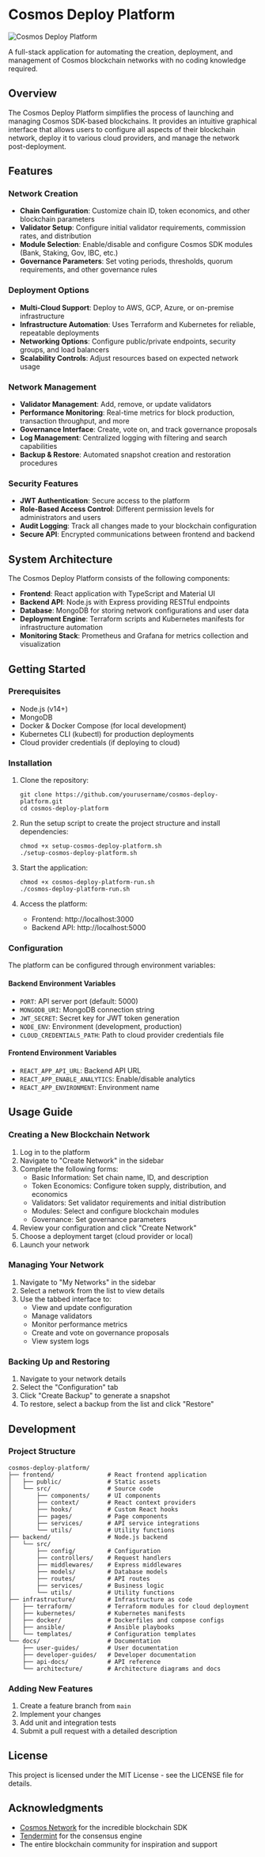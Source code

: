 # Cosmos Deploy Platform

![Cosmos Deploy Platform](https://cosmos.network/img/cosmos-logo-white.svg)

A full-stack application for automating the creation, deployment, and management of Cosmos blockchain networks with no coding knowledge required.

## Overview

The Cosmos Deploy Platform simplifies the process of launching and managing Cosmos SDK-based blockchains. It provides an intuitive graphical interface that allows users to configure all aspects of their blockchain network, deploy it to various cloud providers, and manage the network post-deployment.

## Features

### Network Creation
- **Chain Configuration**: Customize chain ID, token economics, and other blockchain parameters
- **Validator Setup**: Configure initial validator requirements, commission rates, and distribution
- **Module Selection**: Enable/disable and configure Cosmos SDK modules (Bank, Staking, Gov, IBC, etc.)
- **Governance Parameters**: Set voting periods, thresholds, quorum requirements, and other governance rules

### Deployment Options
- **Multi-Cloud Support**: Deploy to AWS, GCP, Azure, or on-premise infrastructure
- **Infrastructure Automation**: Uses Terraform and Kubernetes for reliable, repeatable deployments
- **Networking Options**: Configure public/private endpoints, security groups, and load balancers
- **Scalability Controls**: Adjust resources based on expected network usage

### Network Management
- **Validator Management**: Add, remove, or update validators
- **Performance Monitoring**: Real-time metrics for block production, transaction throughput, and more
- **Governance Interface**: Create, vote on, and track governance proposals
- **Log Management**: Centralized logging with filtering and search capabilities
- **Backup & Restore**: Automated snapshot creation and restoration procedures

### Security Features
- **JWT Authentication**: Secure access to the platform
- **Role-Based Access Control**: Different permission levels for administrators and users
- **Audit Logging**: Track all changes made to your blockchain configuration
- **Secure API**: Encrypted communications between frontend and backend

## System Architecture

The Cosmos Deploy Platform consists of the following components:

- **Frontend**: React application with TypeScript and Material UI
- **Backend API**: Node.js with Express providing RESTful endpoints
- **Database**: MongoDB for storing network configurations and user data
- **Deployment Engine**: Terraform scripts and Kubernetes manifests for infrastructure automation
- **Monitoring Stack**: Prometheus and Grafana for metrics collection and visualization

## Getting Started

### Prerequisites

- Node.js (v14+)
- MongoDB
- Docker & Docker Compose (for local development)
- Kubernetes CLI (kubectl) for production deployments
- Cloud provider credentials (if deploying to cloud)

### Installation

1. Clone the repository:
   ```
   git clone https://github.com/yourusername/cosmos-deploy-platform.git
   cd cosmos-deploy-platform
   ```

2. Run the setup script to create the project structure and install dependencies:
   ```
   chmod +x setup-cosmos-deploy-platform.sh
   ./setup-cosmos-deploy-platform.sh
   ```

3. Start the application:
   ```
   chmod +x cosmos-deploy-platform-run.sh
   ./cosmos-deploy-platform-run.sh
   ```

4. Access the platform:
   - Frontend: http://localhost:3000
   - Backend API: http://localhost:5000

### Configuration

The platform can be configured through environment variables:

#### Backend Environment Variables
- `PORT`: API server port (default: 5000)
- `MONGODB_URI`: MongoDB connection string
- `JWT_SECRET`: Secret key for JWT token generation
- `NODE_ENV`: Environment (development, production)
- `CLOUD_CREDENTIALS_PATH`: Path to cloud provider credentials file

#### Frontend Environment Variables
- `REACT_APP_API_URL`: Backend API URL
- `REACT_APP_ENABLE_ANALYTICS`: Enable/disable analytics
- `REACT_APP_ENVIRONMENT`: Environment name

## Usage Guide

### Creating a New Blockchain Network

1. Log in to the platform
2. Navigate to "Create Network" in the sidebar
3. Complete the following forms:
   - Basic Information: Set chain name, ID, and description
   - Token Economics: Configure token supply, distribution, and economics
   - Validators: Set validator requirements and initial distribution
   - Modules: Select and configure blockchain modules
   - Governance: Set governance parameters
4. Review your configuration and click "Create Network"
5. Choose a deployment target (cloud provider or local)
6. Launch your network

### Managing Your Network

1. Navigate to "My Networks" in the sidebar
2. Select a network from the list to view details
3. Use the tabbed interface to:
   - View and update configuration
   - Manage validators
   - Monitor performance metrics
   - Create and vote on governance proposals
   - View system logs

### Backing Up and Restoring

1. Navigate to your network details
2. Select the "Configuration" tab
3. Click "Create Backup" to generate a snapshot
4. To restore, select a backup from the list and click "Restore"

## Development

### Project Structure

```
cosmos-deploy-platform/
├── frontend/               # React frontend application
│   ├── public/             # Static assets
│   └── src/                # Source code
│       ├── components/     # UI components
│       ├── context/        # React context providers
│       ├── hooks/          # Custom React hooks
│       ├── pages/          # Page components
│       ├── services/       # API service integrations
│       └── utils/          # Utility functions
├── backend/                # Node.js backend
│   └── src/
│       ├── config/         # Configuration
│       ├── controllers/    # Request handlers
│       ├── middlewares/    # Express middlewares
│       ├── models/         # Database models
│       ├── routes/         # API routes
│       ├── services/       # Business logic
│       └── utils/          # Utility functions
├── infrastructure/         # Infrastructure as code
│   ├── terraform/          # Terraform modules for cloud deployment
│   ├── kubernetes/         # Kubernetes manifests
│   ├── docker/             # Dockerfiles and compose configs
│   ├── ansible/            # Ansible playbooks
│   └── templates/          # Configuration templates
└── docs/                   # Documentation
    ├── user-guides/        # User documentation
    ├── developer-guides/   # Developer documentation
    ├── api-docs/           # API reference
    └── architecture/       # Architecture diagrams and docs
```

### Adding New Features

1. Create a feature branch from `main`
2. Implement your changes
3. Add unit and integration tests
4. Submit a pull request with a detailed description

## License

This project is licensed under the MIT License - see the LICENSE file for details.

## Acknowledgments

- [Cosmos Network](https://cosmos.network/) for the incredible blockchain SDK
- [Tendermint](https://tendermint.com/) for the consensus engine
- The entire blockchain community for inspiration and support